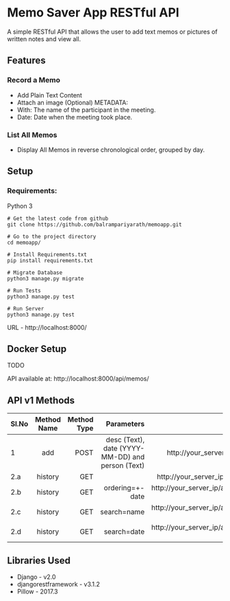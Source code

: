 # Memo Saver App RESTful API

A simple RESTful API that allows the user to add text memos or pictures of written notes and view all.

## Features

### Record a Memo

* Add Plain Text Content
* Attach an image (Optional)
METADATA:
* With: The name of the participant in the meeting.
* Date: Date when the meeting took place.

### List All Memos

* Display All Memos in reverse chronological order, grouped by day.

## Setup

### Requirements:
Python 3

```
# Get the latest code from github
git clone https://github.com/balrampariyarath/memoapp.git

# Go to the project directory
cd memoapp/

# Install Requirements.txt
pip install requirements.txt

# Migrate Database
python3 manage.py migrate

# Run Tests
python3 manage.py test

# Run Server
python3 manage.py test
```

URL - http://localhost:8000/

## Docker Setup

TODO

API available at: http://localhost:8000/api/memos/


## API v1 Methods

| Sl.No | Method Name | Method Type | Parameters | URL | 
|-|:--:|--:|--:|--:|
| 1 | add | POST | desc (Text), date (YYYY-MM-DD) and person (Text) | http://your_server_ip/api/memos/add |
| 2.a | history | GET |  | http://your_server_ip/api/memos/history |
| 2.b | history | GET | ordering=+-date | http://your_server_ip/api/memos/history/?ordering=-date |
| 2.c | history | GET | search=name  | http://your_server_ip/api/memos/history/?search=name |
| 2.d | history | GET | search=date  | http://your_server_ip/api/memos/history/?search=date |

## Libraries Used
* Django - v2.0
* djangorestframework - v3.1.2
* Pillow - 2017.3
